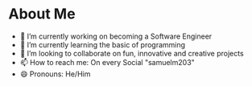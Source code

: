 # About Me

- 🔭 I’m currently working on becoming a Software Engineer
- 🌱 I’m currently learning the basic of programming
- 👯 I’m looking to collaborate on fun, innovative and creative projects
- 📫 How to reach me: On every Social "samuelm203"
- 😄 Pronouns: He/Him
